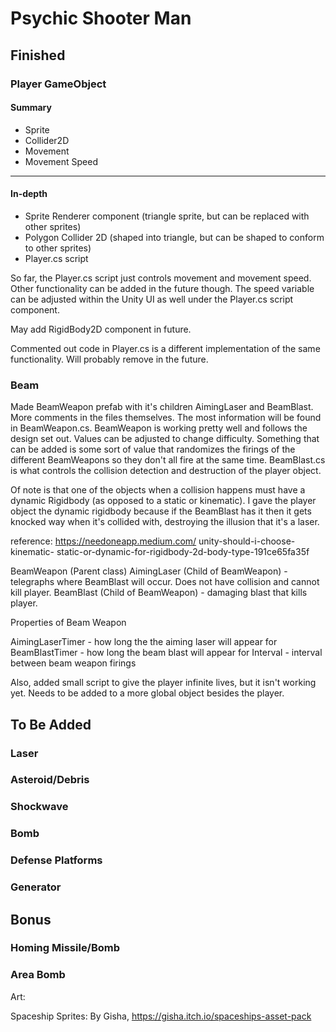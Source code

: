 # Psychic Shooter Man

## Finished

### Player GameObject
#### Summary

- Sprite
- Collider2D
- Movement 
- Movement Speed

------------------------------------------------------------------------
#### In-depth

- Sprite Renderer component (triangle sprite, but can be replaced with
    other sprites)
- Polygon Collider 2D (shaped into triangle, but can be shaped to
    conform to other sprites)
- Player.cs script

So far, the Player.cs script just controls movement and movement speed.
Other functionality can be added in the future though.
The speed variable can be adjusted within the Unity UI as well under the
Player.cs script component.

May add RigidBody2D component in future.

Commented out code in Player.cs is a different implementation of the
same functionality. Will probably remove in the future.

### Beam

Made BeamWeapon prefab with it's children
AimingLaser and BeamBlast. More comments in the files themselves.
The most information will be found in BeamWeapon.cs. BeamWeapon
is working pretty well and follows the design set out. Values can be
adjusted to change difficulty. Something that can be added is some sort
of value that randomizes the firings of the different BeamWeapons so
they don't all fire at the same time. BeamBlast.cs is what controls the
collision detection and destruction of the player object.

Of note is that one of the objects when a collision happens must have
a dynamic Rigidbody (as opposed to a static or kinematic). I gave the player
object the dynamic rigidbody because if the BeamBlast has it then it gets
knocked way when it's collided with, destroying the illusion that it's a
laser.

reference:
https://needoneapp.medium.com/
unity-should-i-choose-kinematic-
static-or-dynamic-for-rigidbody-2d-body-type-191ce65fa35f

BeamWeapon (Parent class)
AimingLaser (Child of BeamWeapon) - telegraphs where BeamBlast will occur.
Does not have collision and cannot kill player.
BeamBlast (Child of BeamWeapon) - damaging blast that kills player.

Properties of Beam Weapon

AimingLaserTimer - how long the the aiming laser will appear for
BeamBlastTimer - how long the beam blast will appear for
Interval - interval between beam weapon firings

Also, added small script to give the player infinite lives, but it isn't
working yet. Needs to be added to a more global object besides the player.

## To Be Added

### Laser
### Asteroid/Debris
### Shockwave
### Bomb
### Defense Platforms
### Generator

## Bonus

### Homing Missile/Bomb
### Area Bomb

Art:

Spaceship Sprites: By Gisha, https://gisha.itch.io/spaceships-asset-pack